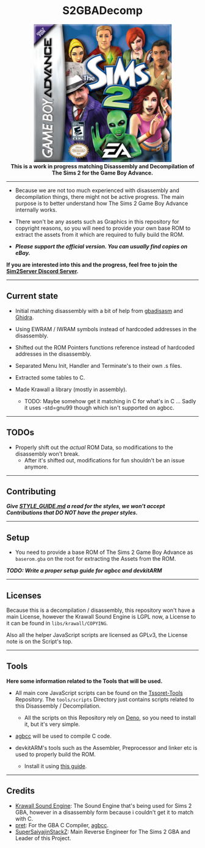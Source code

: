 <div align="center">
	<h1>S2GBADecomp</h1>
	<p>
		<img src="https://github.com/Sim2Team/Sim2Team.github.io/raw/main/assets/images/sims2GBACover.png" alt="Cover"><br>
		<b>This is a work in progress matching Disassembly and Decompilation of The Sims 2 for the Game Boy Advance.</b><br>
	</p><hr>
</div>


- Because we are not too much experienced with disassembly and decompilation things, there might not be active progress. The main purpose is to better understand how The Sims 2 Game Boy Advance internally works.

- There won't be any assets such as Graphics in this repository for copyright reasons, so you will need to provide your own base ROM to extract the assets from it which are required to fully build the ROM.

- ***Please support the official version. You can usually find copies on eBay.***

**If you are interested into this and the progress, feel free to join the [Sim2Server Discord Server](https://discord.gg/TR6BfHRqqj).**

---


## Current state
- Initial matching disassembly with a bit of help from [gbadisasm](https://github.com/jiangzhengwenjz/gbadisasm) and [Ghidra](https://github.com/NationalSecurityAgency/ghidra).

- Using EWRAM / IWRAM symbols instead of hardcoded addresses in the disassembly.
- Shifted out the ROM Pointers functions reference instead of hardcoded addresses in the disassembly.
- Separated Menu Init, Handler and Terminate's to their own .s files.
- Extracted some tables to C.
- Made Krawall a library (mostly in assembly).
    - TODO: Maybe somehow get it matching in C for what's in C ... Sadly it uses -std=gnu99 though which isn't supported on agbcc.

---

## TODOs
- Properly shift out the *actual* ROM Data, so modifications to the disassembly won't break.
    - After it's shifted out, modifications for fun shouldn't be an issue anymore.

---

## Contributing
***Give [STYLE_GUIDE.md](STYLE_GUIDE.md) a read for the styles, we won't accept Contributions that DO NOT have the proper styles.***

---


## Setup
- You need to provide a base ROM of The Sims 2 Game Boy Advance as `baserom.gba` on the root for extracting the Assets from the ROM.

***TODO: Write a proper setup guide for agbcc and devkitARM***

---

## Licenses
Because this is a decompilation / disassembly, this repository won't have a main License, however the Krawall Sound Engine is LGPL now, a License to it can be found in `libs/krawall/COPYING`.

Also all the helper JavaScript scripts are licensed as GPLv3, the License note is on the Script's top.

---

## Tools
**Here some information related to the Tools that will be used.**
- All main core JavaScript scripts can be found on the [Tssoret-Tools](https://github.com/tssoret/Tssoret-Tools) Repository. The `tools/scripts` Directory just contains scripts related to this Disassembly / Decompilation.
    - All the scripts on this Repository rely on [Deno](https://deno.land/), so you need to install it, but it's very simple.

- [agbcc](https://github.com/pret/agbcc) will be used to compile C code.
- devkitARM's tools such as the Assembler, Preprocessor and linker etc is used to properly build the ROM.
    - Install it using [this guide](https://devkitpro.org/wiki/Getting_Started).
---


## Credits
- [Krawall Sound Engine](https://github.com/sebknzl/krawall): The Sound Engine that's being used for Sims 2 GBA, however in a disassembly form because i couldn't get it to match with C.
- [pret](https://github.com/pret): For the GBA C Compiler, [agbcc](https://github.com/pret/agbcc).
- [SuperSaiyajinStackZ](https://github.com/SuperSaiyajinStackZ): Main Reverse Engineer for The Sims 2 GBA and Leader of this Project.